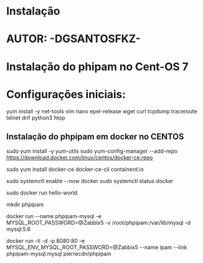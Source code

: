 # Instalação 
# AUTOR: -DGSANTOSFKZ-
# Instalação do phipam no Cent-OS 7
# Configurações iniciais: 
yum install -y net-tools vim nano epel-release wget curl tcpdump traceroute telnet dnf python3 htop

## Instalação do phpipam em docker no CENTOS

sudo yum install -y yum-utils
sudo yum-config-manager --add-repo https://download.docker.com/linux/centos/docker-ce.repo

sudo yum install docker-ce docker-ce-cli containerd.io

sudo systemctl enable --now docker 
sudo systemctl status docker 

sudo docker run hello-world

mkdir phpipam

docker run --name phpipam-mysql -e MYSQL_ROOT_PASSWORD=@Zabbix5 -v /root/phpipam:/var/lib/mysql -d mysql:5.6

docker run -ti -d -p 8080:80 -e MYSQL_ENV_MYSQL_ROOT_PASSWORD=@Zabbix5 --name ipam --link phpipam-mysql:mysql pierrecdn/phpipam